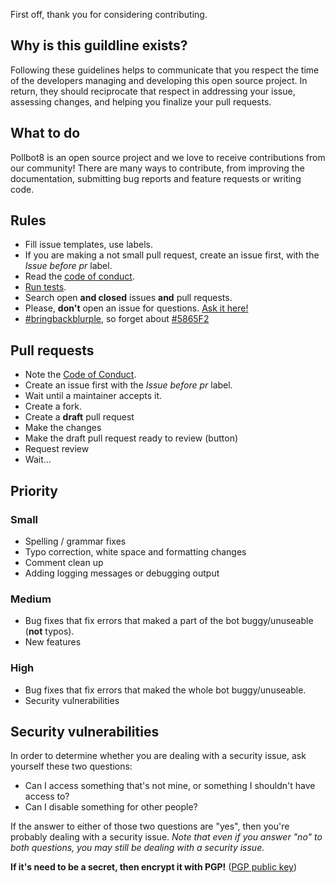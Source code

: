 First off, thank you for considering contributing.

## Why is this guildline exists?
Following these guidelines helps to communicate that you respect the time of the developers managing and developing this open source project. In return, they should reciprocate that respect in addressing your issue, assessing changes, and helping you finalize your pull requests.

## What to do
Pollbot8 is an open source project and we love to receive contributions from our community! There are many ways to contribute, from improving the documentation, submitting bug reports and feature requests or writing code.

## Rules
* Fill issue templates, use labels.
* If you are making a not small pull request, create an issue first, with the *Issue before pr* label.
* Read the [code of conduct](CODE_OF_CONDUCT.md).
* [Run tests](https://github.com/koviubi56/YUU8/blob/main/.travis.yml#L12).
* Search open **and closed** issues **and** pull requests.
* Please, **don't** open an issue for questions. [Ask it here!](https://github.com/koviubi56/YUU8/discussions/categories/q-a)
* [#bringbackblurple](https://www.reddit.com/r/discordapp/comments/n9tb4j/bringbackblurple/), so forget about [#5865F2](http://coolors.co/5865F2)

## Pull requests
* Note the [Code of Conduct](CODE_OF_CONDUCT.md). 
* Create an issue first with the *Issue before pr* label.
* Wait until a maintainer accepts it.
* Create a fork.
* Create a **draft** pull request
* Make the changes
* Make the draft pull request ready to review (button)
* Request review
* Wait...

## Priority
### Small
* Spelling / grammar fixes
* Typo correction, white space and formatting changes
* Comment clean up
* Adding logging messages or debugging output
### Medium
* Bug fixes that fix errors that maked a part of the bot buggy/unuseable (**not** typos).
* New features
### High
* Bug fixes that fix errors that maked the whole bot buggy/unuseable.
* Security vulnerabilities

## Security vulnerabilities
In order to determine whether you are dealing with a security issue, ask yourself these two questions:

* Can I access something that's not mine, or something I shouldn't have access to?
* Can I disable something for other people?

If the answer to either of those two questions are "yes", then you're probably dealing with a security issue. *Note that even if you answer "no" to both questions, you may still be dealing with a security issue.*

**If it's need to be a secret, then encrypt it with PGP!** ([PGP public key](SECURITY.md#pgp-public-key))
